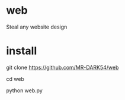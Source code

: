 # web




Steal any website design 






# install



git clone https://github.com/MR-DARK54/web





cd web 







python web.py









